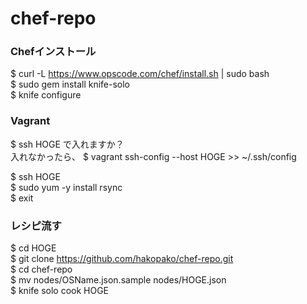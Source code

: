 chef-repo
=========
### Chefインストール
 $ curl -L https://www.opscode.com/chef/install.sh | sudo bash  
 $ sudo gem install knife-solo  
 $ knife configure  
  
### Vagrant
 $ ssh HOGE で入れますか？  
 入れなかったら、 $ vagrant ssh-config --host HOGE >> ~/.ssh/config
 
 $ ssh HOGE  
 $ sudo yum -y install rsync  
 $ exit

### レシピ流す
 $ cd HOGE  
 $ git clone https://github.com/hakopako/chef-repo.git  
 $ cd chef-repo  
 $ mv nodes/OSName.json.sample nodes/HOGE.json  
 $ knife solo cook HOGE  
